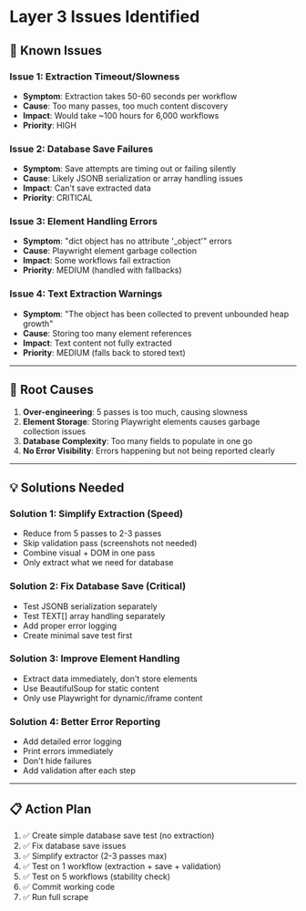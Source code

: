 # Layer 3 Issues Identified

## 🚨 **Known Issues**

### **Issue 1: Extraction Timeout/Slowness**
- **Symptom**: Extraction takes 50-60 seconds per workflow
- **Cause**: Too many passes, too much content discovery
- **Impact**: Would take ~100 hours for 6,000 workflows
- **Priority**: HIGH

### **Issue 2: Database Save Failures**
- **Symptom**: Save attempts are timing out or failing silently
- **Cause**: Likely JSONB serialization or array handling issues
- **Impact**: Can't save extracted data
- **Priority**: CRITICAL

### **Issue 3: Element Handling Errors**
- **Symptom**: "dict object has no attribute '_object'" errors
- **Cause**: Playwright element garbage collection
- **Impact**: Some workflows fail extraction
- **Priority**: MEDIUM (handled with fallbacks)

### **Issue 4: Text Extraction Warnings**
- **Symptom**: "The object has been collected to prevent unbounded heap growth"
- **Cause**: Storing too many element references
- **Impact**: Text content not fully extracted
- **Priority**: MEDIUM (falls back to stored text)

---

## 🎯 **Root Causes**

1. **Over-engineering**: 5 passes is too much, causing slowness
2. **Element Storage**: Storing Playwright elements causes garbage collection issues
3. **Database Complexity**: Too many fields to populate in one go
4. **No Error Visibility**: Errors happening but not being reported clearly

---

## 💡 **Solutions Needed**

### **Solution 1: Simplify Extraction (Speed)**
- Reduce from 5 passes to 2-3 passes
- Skip validation pass (screenshots not needed)
- Combine visual + DOM in one pass
- Only extract what we need for database

### **Solution 2: Fix Database Save (Critical)**
- Test JSONB serialization separately
- Test TEXT[] array handling separately
- Add proper error logging
- Create minimal save test first

### **Solution 3: Improve Element Handling**
- Extract data immediately, don't store elements
- Use BeautifulSoup for static content
- Only use Playwright for dynamic/iframe content

### **Solution 4: Better Error Reporting**
- Add detailed error logging
- Print errors immediately
- Don't hide failures
- Add validation after each step

---

## 📋 **Action Plan**

1. ✅ Create simple database save test (no extraction)
2. ✅ Fix database save issues
3. ✅ Simplify extractor (2-3 passes max)
4. ✅ Test on 1 workflow (extraction + save + validation)
5. ✅ Test on 5 workflows (stability check)
6. ✅ Commit working code
7. ✅ Run full scrape



